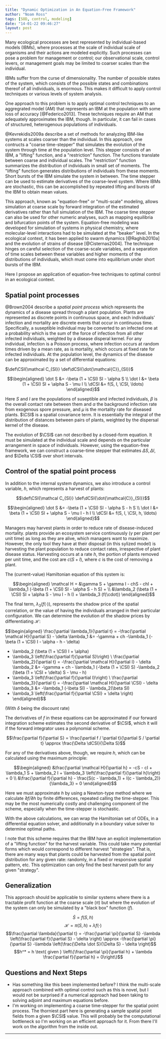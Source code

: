 ```yaml
---
title: "Dynamic Optimization in An Equation-Free Framework"
author: "Noam Ross"
tags: [SOD, control, modeling]
date: "14-01-22 09:46:27"
layout: post
--- 
```



Many ecological processes are best represented by individual-based
models (IBMs), where processes at the scale of individual scale of
organisms and their actions are modeled explicitly. Such processes can
pose a problem for management or control; our observational scale,
control levers, or management goals may be limited to coarser scales
than the individual.

IBMs suffer from the curse of dimensionality. The number of possible
states of the system, which consists of the possible states and
combinations thereof of all individuals, is enormous. This makes it
difficult to apply control techniques or various levels of system
analysis.

One approach to this problem is to apply optimal control techniques to
an aggregrated model (AM) that represents an IBM at the population with
some loss of accuracy [@Federico2013]. These techniques require an AM
that adequately approximates the IBM, though. In particular, it can fail
in cases of structured, heterogenous populations of individuals.

@Kevrekidis2009a describe a set of methods for analyzing IBM-like
systems at scales coarser than the individual. In this approach, one
contructs a "coarse time-stepper" that simulates the evolution of the
system through time at the population level. This stepper consists of an
IBM, a "lifting" function, and a "restriction" function. The functions
translate between coarse and individual scales. The "restriction"
function summarizes the distribution of individuals in small set of
moments. The "lifting" function generates distributions of individuals
from these moments. Short bursts of the IBM simulate the system in
between. The time stepper can be used to estimate derivatives of the
coarse-level system. Where IBMs are stochastic, this can be accomplished
by repeated lifting and bursts of the IBM to obtain mean values.

This approach, known as "equation-free" or "multi-scale" modeling,
allows simulation at coarse scale by forward integration of the
estimated derivatives rather than full simulation of the IBM. The coarse
time stepper can also be used for other numeric analyses, such as
mapping equilibria and bifurcation points of the system. Equation-free
modeling was developed for simulation of systems in physical chemistry,
where molecular-level interactions had to be simulated at the "beaker"
level. In the ecological context, it has been applied to swarm dynamics
[@Raghib2010a] and the evolution of strains of disease [@Cisternas2004].
The technique hinges on careful selection of the coarse-scale variables,
and a separation of time scales between these variables and higher
moments of the distributions of individuals, which must come into
equilibrium under short bursts of the IBM.

Here I propose an application of equation-free techniques to optimal
control in an ecological context.

Spatial point processes
-----------------------

@Brown2004 describe a *spatial point process* which represents the
dynamics of a disease spread through a plant population. Plants are
represented as discrete points in continuous space, and each
individuals' infection and mortality are discrete events that occur in
continuous time. Specifically, a suseptible individual may be converted
to an infected one at a probability which is the sum of the force of
infection from all other infected individuals, weighted by a disease
disperal kernel. For any individual, infection is a Poisson process,
where infection occurs at random times driven by a mean rate, as is
mortality, which occurs at fixed rate for infected individuals. At the
population level, the dynamics of the disease can be approximated by a
set of differential equations:

$\def\CSI{\mathcal C_{SI}} \def\dCSI{\dot{\mathcal{C}}_{SI}}$

$$\begin{aligned} 
  \dot S &= -\beta (1 + \CSI) SI - \alpha S \\
  \dot I &= \beta (1 + \CSI) SI + \alpha S - \mu I \\
  \dCSI &= f(S, I, \CSI, \ldots)
\end{aligned}$$

Here $S$ and $I$ are the populations of suseptible and infected
individuals, $\beta$ is the overall contact rate between them and
$\alpha$ the background infection rate from exogenous spore pressure,
and $\mu$ is the mortality rate for diseased plants. $\CSI$ is a spatial
covariance term. It is essentially the integral of the distribution of
distances between pairs of plants, weighted by the dispersal kernel of
the disease.

The evolution of $\CSI$ can not described by a closed-form equation. It
must be simulated at the individual scale and depends on the particular
arrangement in space of individuals. However, using the equation-free
framework, we can construct a coarse-time stepper that estimates
$\Delta S, \Delta I$, and $\Delta \CSI$ over short intervals.

Control of the spatial point process
------------------------------------

In addition to the internal system dynamics, we also introduce a control
variable, $h$, which represents a harvest of plants:

$$\def\CSI{\mathcal C_{SI}}
\def\dCSI{\dot{\mathcal{C}}_{SI}}$$

$$\begin{aligned} 
  \dot S &= -\beta (1 + \CSI) SI - \alpha S - h S \\
  \dot I &= \beta (1 + \CSI) SI + \alpha S - \mu I - h I \\
  \dCSI &= f(S, I, \CSI, h, \ldots)
\end{aligned}$$

Managers may harvest plants in order to reduce rate of disease-induced
mortality. plants provide an ecosystem service continuously ($\gamma$
per plant per unit time) as long as they are alive, which managers want
to maximize. However, the only tool they have at their disposal (in this
sylized model) is harvesting the plant population to reduce contact
rates, irrespective of plant disease status. Harvesting occurs at a rate
$h$, the portion of plants removed per unit time, and the cost are
$c(S+I)$, where $c$ is the cost of removing a plant.

The (current-value) Hamiltonian equation of this system is:

$$\begin{aligned}
  \mathcal H = &\gamma S + \gamma I - chS - chI + 
               \lambda_1 (-\beta (1 + \CSI) SI - \alpha S - h S) + \\
               &\lambda_2 (\beta (1 + \CSI) SI + \alpha S - \mu I - h I)  + 
               \lambda_3 (f(\cdot))
\end{aligned}$$

The final term, $\lambda_3 (f(\cdot))$, represents the shadow price of
the spatial correlation, or the value of having the individuals arranged
in their particular configuration. We can determine the evolution of the
shadow prices by differentiating $\mathcal H$:

$$\begin{aligned}
\frac{\partial \lambda_1}{\partial t} = 
  -\frac{\partial \mathcal H}{\partial S} - \delta \lambda_1 &=
  -\gamma + ch -\lambda_1 (-\beta (1 + \CSI) I - \alpha - h - \delta)
  - \lambda_2 (\beta (1 + \CSI) I + \alpha)
  - \lambda_3 \left(\frac{\partial f}{\partial S}\right) \\
\frac{\partial \lambda_2}{\partial t} = 
  -\frac{\partial \mathcal H}{\partial I} - \delta \lambda_2 &=
  -\gamma + ch - \lambda_1 (-\beta (1 + \CSI) S)
  -\lambda_2 (\beta (1 + \CSI + \delta) S - \mu - h)
  - \lambda_3 \left(\frac{\partial f}{\partial I}\right) \\
\frac{\partial \lambda_3}{\partial t} = 
  -\frac{\partial \mathcal H}{\partial \CSI} - \delta \lambda_3  &=
  -\lambda_1 (-\beta SI) - \lambda_2(\beta SI)
  - \lambda_3 \left(\frac{\partial f}{\partial \CSI} + \delta \right)
\end{aligned}$$

(With $\delta$ being the discount rate)

The derivatives of $f$ in these equations can be approximated if our
forward integration scheme estimates the second derivative of $\CSI$,
which it will if the forward integrator uses a polynomial scheme.

$$\frac{\partial f}{\partial S} = 
  \frac{\partial f / \partial t}{\partial S / \partial t}  \approx
  \frac{\Delta \dCSI}{\Delta S}$$

For any of the derivatives above, though, we require $h$, which can be
calculated using the maximum principle:

$$\begin{aligned}
    &\frac{\partial \mathcal H}{\partial h} = -cS - cI + \lambda_1 S + \lambda_2 I + 
    \lambda_3 \left(\frac{\partial f}{\partial h}\right) = 0 \\
    &\frac{\partial f}{\partial h} -
    \frac{S(c - \lambda_1) + I(c - \lambda_2)}{\lambda_3} = 0
\end{aligned}$$

Here we must approximate $h$ by using a Newton-type method where we
calculate $\partial f / \partial h$ by finite differences, repeated
calling the time-stepper. This may be the most numerically costly and
challenging component of the scheme, especially when the time-stepper is
stochastic.

With the above calculations, we can wrap the Hamiltonian set of ODEs, in
a differential equation solver, and additionally in a boundary value
solver to determine optimal paths.

I note that this scheme requires that the IBM have an explicit
implementation of a "lifting function" for the harvest variable. This
could take many potential forms which would correspond to different
harvest "strategies". That is, there are many ways that plants could be
harvested from the spatial point distribution for any given rate:
randomly, in a fixed or responsive spatial pattern, etc. This
optimization can only find the best harvest path for any given
"strategy".

Generalization
--------------

This approach should be applicable to similar systems where there is a
tractable profit function at the coarse scale $(\pi)$ but where the
evolution of the system can only be simulated by a "black box" function
$(f)$.

$$\dot S = f(S, h)$$ $$\mathcal H = \pi(S, h) + \lambda f(\cdot)$$
$$\frac{\partial \lambda}{\partial t} = 
  -\frac{\partial \pi}{\partial S} 
  -\lambda \left(\frac{\partial f}{\partial S} - \delta \right)
  \approx -\frac{\partial \pi}{\partial S} 
  -\lambda \left(\frac{\Delta \dot S}{\Delta S} - \delta \right)$$
$$h^* = h \text{ given } \left\{\frac{\partial \pi}{\partial h} + \lambda \frac{\partial f}{\partial h} = 0\right\}$$

Questions and Next Steps
------------------------

-   Has something like this been implemented before? I think the
    multi-scale approach combined with optimal control such as this is
    novel, but I would not be surprised if a numerical approach had been
    taking to solving adjoint and maximum equations before.
-   I'm working on implementing a coarse time-stepper for the spatial
    point process. The thorniest part here is generating a sample
    spatial point fields from a given $\CSI$ value. This will probably
    be the computational bottleneck so I'm working on an efficient
    approach for it. From there I'll work on the algorithm from the
    inside out.

* * * * *
